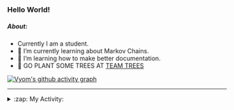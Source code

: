 ### Hello World!

##### About:
- Currently I am a student.
- 🌱 I’m currently learning about Markov Chains.
- 🌱 I’m learning how to make better documentation.
- 🌱 GO PLANT SOME TREES AT [TEAM TREES](https://teamtrees.org/)

[![Vyom's github activity graph](https://activity-graph.herokuapp.com/graph?username=Vyvy-vi)](https://github.com/ashutosh00710/github-readme-activity-graph)

---
<details>
  <summary>:zap: My Activity:</summary>
  
<!--START_SECTION:waka-->
![Code Time](http://img.shields.io/badge/Code%20Time-826%20hrs%2042%20mins-blue)

**I'm a Night 🦉** 

```text
🌞 Morning    67 commits     ██░░░░░░░░░░░░░░░░░░░░░░░   8.38% 
🌆 Daytime    195 commits    ██████░░░░░░░░░░░░░░░░░░░   24.38% 
🌃 Evening    271 commits    ████████░░░░░░░░░░░░░░░░░   33.88% 
🌙 Night      267 commits    ████████░░░░░░░░░░░░░░░░░   33.38%

```
📅 **I'm Most Productive on Sunday** 

```text
Monday       77 commits     ██░░░░░░░░░░░░░░░░░░░░░░░   9.62% 
Tuesday      131 commits    ████░░░░░░░░░░░░░░░░░░░░░   16.38% 
Wednesday    125 commits    ████░░░░░░░░░░░░░░░░░░░░░   15.62% 
Thursday     106 commits    ███░░░░░░░░░░░░░░░░░░░░░░   13.25% 
Friday       108 commits    ███░░░░░░░░░░░░░░░░░░░░░░   13.5% 
Saturday     92 commits     ███░░░░░░░░░░░░░░░░░░░░░░   11.5% 
Sunday       161 commits    █████░░░░░░░░░░░░░░░░░░░░   20.12%

```


📊 **This Week I Spent My Time On** 

```text
🔥 Editors: 
VS Code                  12 hrs 19 mins      ██████████████████████░░░   88.71% 
Vim                      1 hr 34 mins        ██░░░░░░░░░░░░░░░░░░░░░░░   11.29%

🐱‍💻 Projects: 
developer-rubric-discord-6 hrs 45 mins       ████████████░░░░░░░░░░░░░   48.62% 
praise                   5 hrs 36 mins       ██████████░░░░░░░░░░░░░░░   40.35% 
phishing-check-bot       33 mins             █░░░░░░░░░░░░░░░░░░░░░░░░   3.98% 
discord-bot              22 mins             ░░░░░░░░░░░░░░░░░░░░░░░░░   2.7% 
onboarding-bot           18 mins             ░░░░░░░░░░░░░░░░░░░░░░░░░   2.23%

```


 Last Updated on 19/06/2022 16:04:14 UTC
<!--END_SECTION:waka-->
</details>
